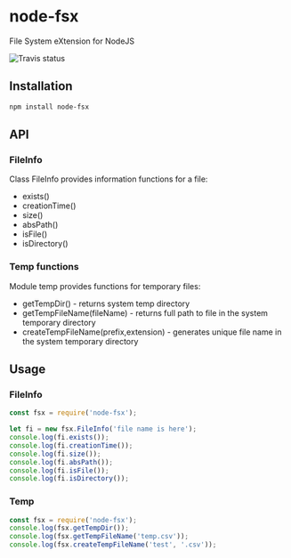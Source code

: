# node-fsx
File System eXtension for NodeJS

![Travis status](https://secure.travis-ci.org/ysden123/node-fsx.png)

## Installation

```bash
npm install node-fsx
```

## API
### FileInfo
Class FileInfo provides information functions for a file:
 - exists()
 - creationTime()
 - size()
 - absPath()
 - isFile()
 - isDirectory()

### Temp functions
Module temp provides functions for temporary files:
 - getTempDir() - returns system temp directory
 - getTempFileName(fileName) - returns full path to file in the system temporary directory
 - createTempFileName(prefix,extension) - generates unique file name in the system temporary directory
 
## Usage
### FileInfo

```javascript
const fsx = require('node-fsx');

let fi = new fsx.FileInfo('file name is here');
console.log(fi.exists());
console.log(fi.creationTime());
console.log(fi.size());
console.log(fi.absPath());
console.log(fi.isFile());
console.log(fi.isDirectory());
```
### Temp
```javascript
const fsx = require('node-fsx');
console.log(fsx.getTempDir());
console.log(fsx.getTempFileName('temp.csv'));
console.log(fsx.createTempFileName('test', '.csv'));
```